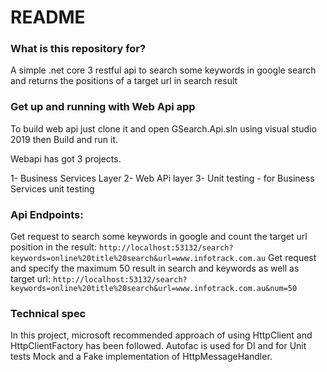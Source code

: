 # README #

### What is this repository for? ###
A simple .net core 3 restful api to search some keywords in google search and returns the positions of a target url in search result 

### Get up and running with Web Api app ###

To build web api just clone it and open GSearch.Api.sln using visual studio 2019 then Build and run it.

Webapi has got 3 projects.


1- Business Services Layer
2- Web APi layer
3- Unit testing -  for Business Services unit testing


### Api Endpoints: ###

Get request to search some keywords in google and count the target url position in the result: `http://localhost:53132/search?keywords=online%20title%20search&url=www.infotrack.com.au`
Get request and specify the maximum 50 result in search and keywords as well as target url: `http://localhost:53132/search?keywords=online%20title%20search&url=www.infotrack.com.au&num=50`

### Technical spec ###

In this project, microsoft recommended approach of using HttpClient and HttpClientFactory has been followed.
Autofac is used for DI and for Unit tests Mock and a Fake implementation of HttpMessageHandler. 





